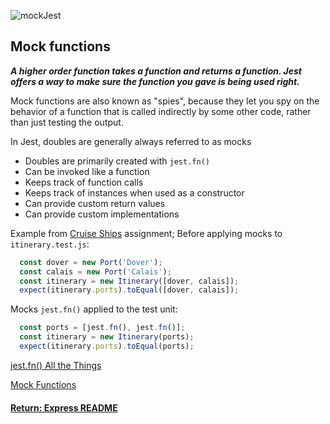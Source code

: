 ![mockJest](../img/mockJest.png)

## Mock functions

___A higher order function takes a function and returns a function. Jest offers a way to make sure the function you gave is being used right.___

Mock functions are also known as "spies", because they let you spy on the behavior of a function that is called indirectly by some other code, rather than just testing the output.

In Jest, doubles are generally always referred to as mocks
- Doubles are primarily created with `jest.fn()`
- Can be invoked like a function
- Keeps track of function calls
- Keeps track of instances when used as a constructor
- Can provide custom return values
- Can provide custom implementations

Example from [Cruise Ships](https://github.com/SharifCoding/cruise-ships) assignment;
Before applying mocks to `itinerary.test.js`:
```js
  const dover = new Port('Dover');
  const calais = new Port('Calais');
  const itinerary = new Itinerary([dover, calais]);
  expect(itinerary.ports).toEqual([dover, calais]);
```
Mocks `jest.fn()` applied to the test unit:
```js
  const ports = [jest.fn(), jest.fn()];
  const itinerary = new Itinerary(ports);
  expect(itinerary.ports).toEqual(ports);
```
[jest.fn() All the Things](https://medium.com/@deanslamajr/jest-fn-all-the-things-d26f3b929986)

[Mock Functions](https://facebook.github.io/jest/docs/en/mock-functions.html)

#### [Return: Express README](../../README.md)

